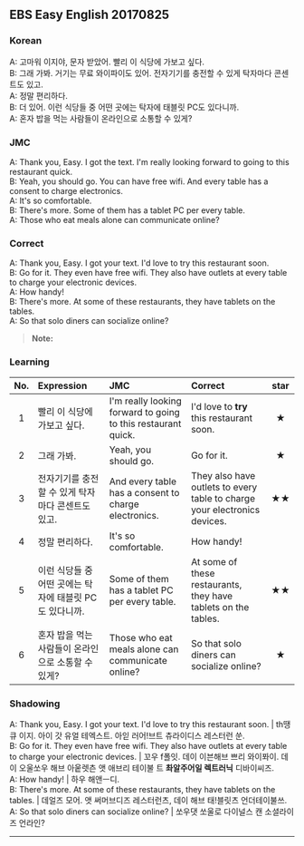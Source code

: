 ## EBS Easy English 20170825

### Korean

A: 고마워 이지야, 문자 받았어. 빨리 이 식당에 가보고 싶다.  
B: 그래 가봐. 거기는 무료 와이파이도 있어. 전자기기를 충전할 수 있게 탁자마다 콘센트도 있고.  
A: 정말 편리하다.  
B: 더 있어. 이런 식당들 중 어떤 곳에는 탁자에 태블릿 PC도 있다니까.  
A: 혼자 밥을 먹는 사람들이 온라인으로 소통할 수 있게?

### JMC

A: Thank you, Easy. I got the text. I'm really looking forward to going to this restaurant quick.  
B: Yeah, you should go. You can have free wifi. And every table has a consent to charge electronics.  
A: It's so comfortable.  
B: There's more. Some of them has a tablet PC per every table.  
A: Those who eat meals alone can communicate online?

### Correct

A: Thank you, Easy. I got your text. I'd love to try this restaurant soon.  
B: Go for it. They even have free wifi. They also have outlets at every table to charge your electronic devices.  
A: How handy!  
B: There's more. At some of these restaurants, they have tablets on the tables.  
A: So that solo diners can socialize online?

> **Note:**

### Learning

| No. | Expression | JMC | Correct | star |
| :---: | :--- | :--- | :--- | :---: |
| 1 | 빨리 이 식당에 가보고 싶다. | I'm really looking forward to going to this restaurant quick. | I'd love to **try** this restaurant soon. | ★ |
| 2 | 그래 가봐. | Yeah, you should go. | Go for it. | ★ |
| 3 | 전자기기를 충전할 수 있게 탁자마다 콘센트도 있고. | And every table has a consent to charge electronics. | They also have outlets to every table to charge your electronics devices. | ★★ |
| 4 | 정말 편리하다. | It's so comfortable. | How handy! |  |
| 5 | 이런 식당들 중 어떤 곳에는 탁자에 태블릿 PC도 있다니까. | Some of them has a tablet PC per every table. | At some of these restaurants, they have tablets on the tables. | ★★ |
| 6 | 혼자 밥을 먹는 사람들이 온라인으로 소통할 수 있게? | Those who eat meals alone can communicate online? | So that solo diners can socialize online? | ★ |


### Shadowing

A: Thank you, Easy. I got your text. I'd love to try this restaurant soon. | th땡큐 이지. 아이 갓 유얼 테엑스트. 아읻 러어!브트 츄라이디스 레스터런 쑨.  
B: Go for it. They even have free wifi. They also have outlets at every table to charge your electronic devices. | 꼬우 f폴잇. 데이 이븐해브 쁘리 와이퐈이. 데이 오울쏘우 해브 아웉렛츤 앳 애브리 테이불 트 **촤알주어일 렉트러닉** 디바이씨즈.  
A: How handy! | 하우 해앤ㅡ디.  
B: There's more. At some of these restaurants, they have tablets on the tables. | 데얼즈 모어. 앳 써머브디즈 레스터런츠, 데이 해브 태!블릿츠 언더테이불쓰.  
A: So that solo diners can socialize online? | 쏘우댓 쏘울로 다이널스 캔 소셜라이즈 언라인?

---
